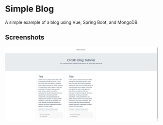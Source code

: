# Simple Blog

A simple example of a blog using Vue, Spring Boot, and MongoDB.  

## Screenshots

![App Screenshot](https://github.com/lathief/blog-vue-spring-mongo/blob/master/image.png?raw=true)